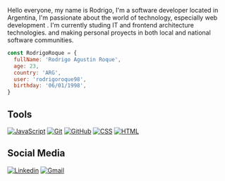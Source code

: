 Hello everyone, my name is Rodrigo, I'm a software developer located in Argentina, I'm passionate about the world of technology, especially web development .
I'm currently studing IT and frontend architecture technologies. and making personal proyects in both local and national software communities.
```javascript
const RodrigoRoque = {
  fullName: 'Rodrigo Agustin Roque',
  age: 23,
  country: 'ARG',
  user: 'rodrigoroque98',
  birthday: '06/01/1998',
}
```
## Tools
[![JavaScript](https://img.shields.io/badge/-JavaScript-yellow?logo=javascript&logoColor=black&style=for-the-badge)](https://developer.mozilla.org/es/docs/Web/JavaScript)
[![Git](https://img.shields.io/badge/-Git-F05032?logo=git&logoColor=white&style=for-the-badge)](https://git-scm.com/)
[![GitHub](https://img.shields.io/badge/-GitHub-181717?logo=github&logoColor=white&style=for-the-badge)](https://github.com/home)
[![CSS](https://img.shields.io/badge/-CSS-1572B6?logo=css3&logoColor=white&style=for-the-badge)](https://developer.mozilla.org/es/docs/Web/CSS)
[![HTML](https://img.shields.io/badge/-HTML-E34F26?logo=html5&logoColor=white&style=for-the-badge)](https://developer.mozilla.org/es/docs/Web/HTML)


## Social Media
[![Linkedin](https://shields.io/badge/-LinkedIn-0A66C2?logo=linkedin&logoColor=white&style=for-the-badge)](https://https://www.linkedin.com/in/rodrigo-roque98/)
[![Gmail](https://img.shields.io/badge/Gmail-D14836?style=for-the-badge&logo=Gmail&logoColor=white)](mailto:rodrigoagustinroque5@gmail.com)
